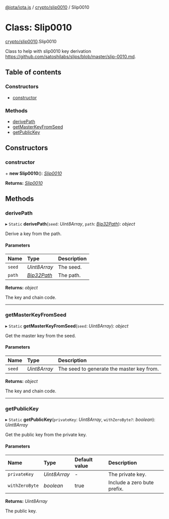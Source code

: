[@iota/iota.js](../README.md) / [crypto/slip0010](../modules/crypto_slip0010.md) / Slip0010

# Class: Slip0010

[crypto/slip0010](../modules/crypto_slip0010.md).Slip0010

Class to help with slip0010 key derivation
https://github.com/satoshilabs/slips/blob/master/slip-0010.md.

## Table of contents

### Constructors

- [constructor](crypto_slip0010.slip0010.md#constructor)

### Methods

- [derivePath](crypto_slip0010.slip0010.md#derivepath)
- [getMasterKeyFromSeed](crypto_slip0010.slip0010.md#getmasterkeyfromseed)
- [getPublicKey](crypto_slip0010.slip0010.md#getpublickey)

## Constructors

### constructor

\+ **new Slip0010**(): [*Slip0010*](crypto_slip0010.slip0010.md)

**Returns:** [*Slip0010*](crypto_slip0010.slip0010.md)

## Methods

### derivePath

▸ `Static` **derivePath**(`seed`: *Uint8Array*, `path`: [*Bip32Path*](crypto_bip32path.bip32path.md)): *object*

Derive a key from the path.

#### Parameters

| Name | Type | Description |
| :------ | :------ | :------ |
| `seed` | *Uint8Array* | The seed. |
| `path` | [*Bip32Path*](crypto_bip32path.bip32path.md) | The path. |

**Returns:** *object*

The key and chain code.

___

### getMasterKeyFromSeed

▸ `Static` **getMasterKeyFromSeed**(`seed`: *Uint8Array*): *object*

Get the master key from the seed.

#### Parameters

| Name | Type | Description |
| :------ | :------ | :------ |
| `seed` | *Uint8Array* | The seed to generate the master key from. |

**Returns:** *object*

The key and chain code.

___

### getPublicKey

▸ `Static` **getPublicKey**(`privateKey`: *Uint8Array*, `withZeroByte?`: *boolean*): *Uint8Array*

Get the public key from the private key.

#### Parameters

| Name | Type | Default value | Description |
| :------ | :------ | :------ | :------ |
| `privateKey` | *Uint8Array* | - | The private key. |
| `withZeroByte` | *boolean* | true | Include a zero bute prefix. |

**Returns:** *Uint8Array*

The public key.
